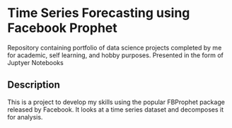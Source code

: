 # Time Series Forecasting using Facebook Prophet

Repository containing portfolio of data science projects completed by me for academic, self learning, and hobby purposes. Presented in the form of Juptyer Notebooks

## Description
This is a project to develop my skills using the popular FBProphet package released by Facebook. It looks at a time series dataset and decomposes it for analysis. 